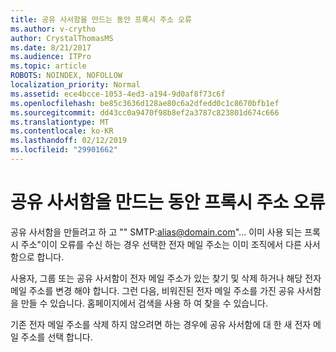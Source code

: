 ```yaml
---
title: 공유 사서함을 만드는 동안 프록시 주소 오류
ms.author: v-crytho
author: CrystalThomasMS
ms.date: 8/21/2017
ms.audience: ITPro
ms.topic: article
ROBOTS: NOINDEX, NOFOLLOW
localization_priority: Normal
ms.assetid: ece4bcce-1053-4ed3-a194-9d0af8f73c6f
ms.openlocfilehash: be85c3636d128ae80c6a2dfedd0c1c8670bfb1ef
ms.sourcegitcommit: dd43cc0a9470f98b8ef2a3787c823801d674c666
ms.translationtype: MT
ms.contentlocale: ko-KR
ms.lasthandoff: 02/12/2019
ms.locfileid: "29901662"
---
```

# <a name="proxy-address-error-while-creating-a-shared-mailbox"></a>공유 사서함을 만드는 동안 프록시 주소 오류

공유 사서함을 만들려고 하 고 "" SMTP:alias@domain.com"... 이미 사용 되는 프록시 주소"이이 오류를 수신 하는 경우 선택한 전자 메일 주소는 이미 조직에서 다른 사서함으로 합니다.
  
사용자, 그룹 또는 공유 사서함이 전자 메일 주소가 있는 찾기 및 삭제 하거나 해당 전자 메일 주소를 변경 해야 합니다. 그런 다음, 비워진된 전자 메일 주소를 가진 공유 사서함을 만들 수 있습니다. 홈페이지에서 검색을 사용 하 여 찾을 수 있습니다.
  
기존 전자 메일 주소를 삭제 하지 않으려면 하는 경우에 공유 사서함에 대 한 새 전자 메일 주소를 선택 합니다.
  

